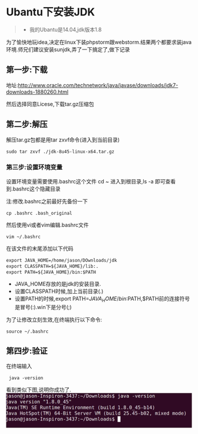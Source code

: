 


# Ubantu下安装JDK
>* 我的Ubantu是14.04,jdk版本1.8

为了愉快地玩idea,决定在linux下装phpstorm跟webstorm.结果两个都要求装java环境.师兄们建议安装sunjdk,弄了一下搞定了,做下记录

## 第一步:下载
地址:http://www.oracle.com/technetwork/java/javase/downloads/jdk7-downloads-1880260.html

然后选择同意Licese,下载tar.gz压缩包

## 第二步:解压

解压tar.gz包都是用tar zxvf命令(进入到当前目录)

```
sudo tar zxvf ./jdk-8u45-linux-x64.tar.gz
```

### 第三步:设置环境变量
设置环境变量需要使用.bashrc这个文件
cd ~ 进入到根目录,ls -a 即可查看到.bashrc这个隐藏目录

注:修改.bashrc之前最好先备份一下
```
cp .bashrc .bash_original
```

然后使用vi或者vim编辑.bashrc文件

```
vim ~/.bashrc
```

在该文件的末尾添加以下代码

```
export JAVA_HOME=/home/jason/DOwnloads/jdk 
export CLASSPATH=${JAVA_HOME}/lib:.
export PATH=${JAVA_HOME}/bin:$PATH
```
- JAVA_HOME存放的是jdk的安装目录.
- 设置CLASSPATH时候,加上当前目录(.)
- 设置PATH的时候,export PATH=${JAVA_HOME}/bin:$PATH,$PATH前的连接符号是冒号(:).win下是分号(;)

为了让修改立刻生效,在终端执行以下命令:
```
source ~/.bashrc
```

## 第四步:验证

在终端输入

```
 java -version
```
看到类似下图,说明你成功了.
![confirmjdk](./confimjdk.png)







